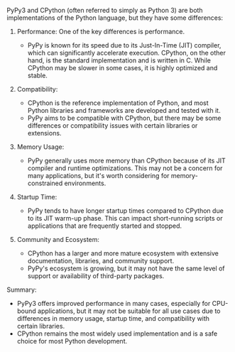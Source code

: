 PyPy3 and CPython (often referred to simply as Python 3) are both implementations of the Python language, but they have some differences:

1. Performance: One of the key differences is performance. 
   -  PyPy is known for its speed due to its Just-In-Time (JIT) compiler, which can significantly accelerate execution. CPython, on the other hand, is the standard implementation and is written in C. While CPython may be slower in some cases, it is highly optimized and stable.

1. Compatibility: 
   -  CPython is the reference implementation of Python, and most Python libraries and frameworks are developed and tested with it. 
   -  PyPy aims to be compatible with CPython, but there may be some differences or compatibility issues with certain libraries or extensions.

2. Memory Usage: 
   -  PyPy generally uses more memory than CPython because of its JIT compiler and runtime optimizations. This may not be a concern for many applications, but it's worth considering for memory-constrained environments.

3. Startup Time: 
   -  PyPy tends to have longer startup times compared to CPython due to its JIT warm-up phase. This can impact short-running scripts or applications that are frequently started and stopped.

4. Community and Ecosystem: 
   -  CPython has a larger and more mature ecosystem with extensive documentation, libraries, and community support. 
   -  PyPy's ecosystem is growing, but it may not have the same level of support or availability of third-party packages.

Summary:
   - PyPy3 offers improved performance in many cases, especially for CPU-bound applications, but it may not be suitable for all use cases due to differences in memory usage, startup time, and compatibility with certain libraries. 
   - CPython remains the most widely used implementation and is a safe choice for most Python development.
